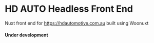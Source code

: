 # HD AUTO Headless Front End

Nuxt front end for https://hdautomotive.com.au built using Woonuxt

#### Under development